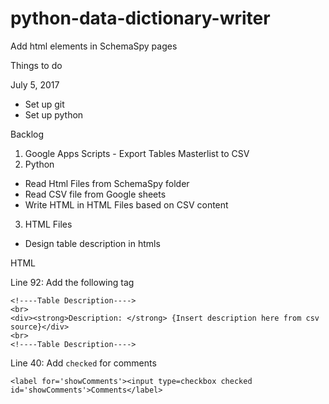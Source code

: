 # python-data-dictionary-writer
Add html elements in SchemaSpy pages

Things to do

July 5, 2017

* Set up git
* Set up python


Backlog

1. Google Apps Scripts - Export Tables Masterlist to CSV
2. Python 
- Read Html Files from SchemaSpy folder
- Read CSV file from Google sheets
- Write HTML in HTML Files based on CSV content
3. HTML Files
- Design table description in htmls


HTML

Line 92: Add the following tag

```
<!----Table Description----> 
<br>
<div><strong>Description: </strong> {Insert description here from csv source}</div>
<br>
<!----Table Description---->
```


Line 40: Add `checked` for comments

```
<label for='showComments'><input type=checkbox checked id='showComments'>Comments</label>
```

